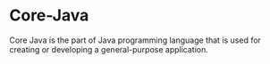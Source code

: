 # Core-Java
Core Java is the part of Java programming language that is used for creating or developing a general-purpose application.
